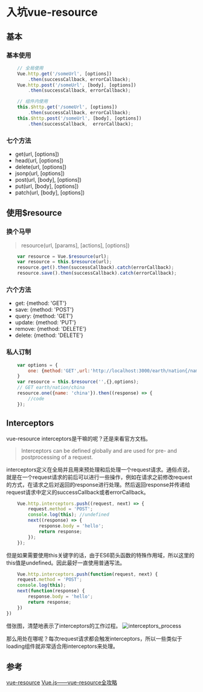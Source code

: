 # 入坑vue-resource

## 基本

### 基本使用
```javascript
	// 全局使用
    Vue.http.get('/someUrl', [options])
    	.then(successCallback, errorCallback);
    Vue.http.post('/someUrl', [body], [options])
    	.then(successCallback, errorCallback);

    // 组件内使用
	this.$http.get('/someUrl', [options])
    	.then(successCallback, errorCallback);
	this.$http.post('/someUrl', [body], [options])
    	.then(successCallback, 	errorCallback);
```

### 七个方法
- get(url, [options])
- head(url, [options])
- delete(url, [options])
- jsonp(url, [options])
- post(url, [body], [options])
- put(url, [body], [options])
- patch(url, [body], [options])

## 使用$resource

### 换个马甲

> resource(url, [params], [actions], [options])

```javascript
	var resource = Vue.$resource(url);
	var resource = this.$resource(url);
    resource.get().then(successCallback).catch(errorCallback);
    resource.save().then(successCallback).catch(errorCallback);
```

### 六个方法
- get: {method: 'GET'}
- save: {method: 'POST'}
- query: {method: 'GET'}
- update: {method: 'PUT'}
- remove: {method: 'DELETE'}
- delete: {method: 'DELETE'}

### 私人订制
```javascript
	var options = {
    	one: {method:'GET',url:'http://localhost:3000/earth/nation{/name}'}
    }
    var resource = this.$resource('',{},options);
    // GET earth/nation/china
    resource.one({name: 'china'}).then((response) => {
    	//code
    });
```

## Interceptors

vue-resource interceptors是干嘛的呢？还是来看官方文档。

> Interceptors can be defined globally and are used for pre- and postprocessing of a request.

interceptors定义在全局并且用来预处理和后处理一个request请求。通俗点说，就是在一个request请求的前后可以进行一些操作，例如在请求之前修改request的方式，在请求之后对返回的response进行处理。然后返回response并传递给request请求中定义的successCallback或者errorCallback。

```javascript
	Vue.http.interceptors.push((request, next) => {
  		request.method = 'POST';
        console.log(this); //undefined
  		next((response) => {
			response.body = 'hello';
            return response;
  		});
	});
```
但是如果需要使用this关键字的话，由于ES6箭头函数的特殊作用域，所以这里的this值是undefined。因此最好一直使用普通写法。
```javascript
	Vue.http.interceptors.push(function(request, next) {
	request.method = 'POST';
    console.log(this);
	next(function(response) {
    	response.body = 'hello';
		return response;
	})
})
```

借张图，清楚地表示了interceptors的工作过程。
![interceptors_process](http://localhost:3000/essays/interceptors_process.png)

那么用处在哪呢？每次request请求都会触发interceptors，所以一些类似于loading组件就非常适合用interceptors来处理。

## 参考
[vue-resource](https://github.com/pagekit/vue-resource)
[Vue.js——vue-resource全攻略](http://www.doc00.com/doc/1001004eg)
